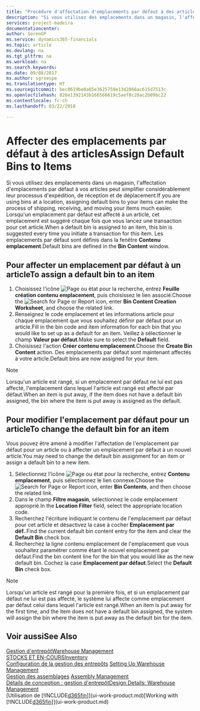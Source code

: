 ```yaml
---
title: "Procédure d'affectation d'emplacements par défaut à des articles | Microsoft Docs"
description: "Si vous utilisez des emplacements dans un magasin, l'affectation d'emplacements par défaut à vos articles peut simplifier considérablement leur processus d'expédition, de réception et de déplacement. Lorsqu'un emplacement par défaut est affecté à un article, cet emplacement est suggéré chaque fois que vous lancez une transaction pour cet article."
services: project-madeira
documentationcenter: 
author: SorenGP
ms.service: dynamics365-financials
ms.topic: article
ms.devlang: na
ms.tgt_pltfrm: na
ms.workload: na
ms.search.keywords: 
ms.date: 09/08/2017
ms.author: sgroespe
ms.translationtype: HT
ms.sourcegitcommit: bec0619be0a65e3625759e13d2866ac615d7513c
ms.openlocfilehash: 826e1392143b166566619c5aef8c28ac2b09bc22
ms.contentlocale: fr-ch
ms.lasthandoff: 03/22/2018

---
```

# <a name="assign-default-bins-to-items"></a><span data-ttu-id="7eabb-104">Affecter des emplacements par défaut à des articles</span><span class="sxs-lookup"><span data-stu-id="7eabb-104">Assign Default Bins to Items</span></span>
<span data-ttu-id="7eabb-105">Si vous utilisez des emplacements dans un magasin, l'affectation d'emplacements par défaut à vos articles peut simplifier considérablement leur processus d'expédition, de réception et de déplacement.</span><span class="sxs-lookup"><span data-stu-id="7eabb-105">If you are using bins at a location, assigning default bins to your items can make the process of shipping, receiving, and moving your items much easier.</span></span> <span data-ttu-id="7eabb-106">Lorsqu'un emplacement par défaut est affecté à un article, cet emplacement est suggéré chaque fois que vous lancez une transaction pour cet article.</span><span class="sxs-lookup"><span data-stu-id="7eabb-106">When a default bin is assigned to an item, this bin is suggested every time you initiate a transaction for this item.</span></span> <span data-ttu-id="7eabb-107">Les emplacements par défaut sont définis dans la fenêtre **Contenu emplacement**.</span><span class="sxs-lookup"><span data-stu-id="7eabb-107">Default bins are defined in the **Bin Content** window.</span></span>  

## <a name="to-assign-a-default-bin-to-an-item"></a><span data-ttu-id="7eabb-108">Pour affecter un emplacement par défaut à un article</span><span class="sxs-lookup"><span data-stu-id="7eabb-108">To assign a default bin to an item</span></span>
1.  <span data-ttu-id="7eabb-109">Choisissez l'icône ![Page ou état pour la recherche](media/ui-search/search_small.png "Page ou état pour la recherche"), entrez **Feuille création contenu emplacement**, puis choisissez le lien associé.</span><span class="sxs-lookup"><span data-stu-id="7eabb-109">Choose the ![Search for Page or Report](media/ui-search/search_small.png "Search for Page or Report icon") icon, enter **Bin Content Creation Worksheet**, and choose the related link.</span></span>  
2.  <span data-ttu-id="7eabb-110">Renseignez le code emplacement et les informations article pour chaque emplacement que vous souhaitez définir par défaut pour un article.</span><span class="sxs-lookup"><span data-stu-id="7eabb-110">Fill in the bin code and item information for each bin that you would like to set up as a default for an item.</span></span> <span data-ttu-id="7eabb-111">Veillez à sélectionner le champ **Valeur par défaut**.</span><span class="sxs-lookup"><span data-stu-id="7eabb-111">Make sure to select the **Default** field.</span></span>  
3.  <span data-ttu-id="7eabb-112">Choisissez l'action **Créer contenu emplacement**.</span><span class="sxs-lookup"><span data-stu-id="7eabb-112">Choose the **Create Bin Content** action.</span></span> <span data-ttu-id="7eabb-113">Des emplacements par défaut sont maintenant affectés à votre article.</span><span class="sxs-lookup"><span data-stu-id="7eabb-113">Default bins are now assigned for your item.</span></span>  

> [!NOTE]  
>  <span data-ttu-id="7eabb-114">Lorsqu'un article est rangé, si un emplacement par défaut ne lui est pas affecté, l'emplacement dans lequel l'article est rangé est affecté par défaut.</span><span class="sxs-lookup"><span data-stu-id="7eabb-114">When an item is put away, if the item does not have a default bin assigned, the bin where the item is put away is assigned as the default.</span></span>  

## <a name="to-change-the-default-bin-for-an-item"></a><span data-ttu-id="7eabb-115">Pour modifier l'emplacement par défaut pour un article</span><span class="sxs-lookup"><span data-stu-id="7eabb-115">To change the default bin for an item</span></span>  
<span data-ttu-id="7eabb-116">Vous pouvez être amené à modifier l'affectation de l'emplacement par défaut pour un article ou à affecter un emplacement par défaut à un nouvel article.</span><span class="sxs-lookup"><span data-stu-id="7eabb-116">You may need to change the default bin assignment for an item or assign a default bin to a new item.</span></span>    
1.  <span data-ttu-id="7eabb-117">Sélectionnez l'icône ![Page ou état pour la recherche](media/ui-search/search_small.png "Page ou état pour la recherche"), entrez **Contenu emplacement**, puis sélectionnez le lien connexe.</span><span class="sxs-lookup"><span data-stu-id="7eabb-117">Choose the ![Search for Page or Report](media/ui-search/search_small.png "Search for Page or Report icon") icon, enter **Bin Contents**, and then choose the related link.</span></span>  
2.  <span data-ttu-id="7eabb-118">Dans le champ **Filtre magasin**, sélectionnez le code emplacement approprié.</span><span class="sxs-lookup"><span data-stu-id="7eabb-118">In the **Location Filter** field, select the appropriate location code.</span></span>  
3.  <span data-ttu-id="7eabb-119">Recherchez l'écriture indiquant le contenu de l'emplacement par défaut pour cet article et désactivez la case à cocher **Emplacement par déf.**.</span><span class="sxs-lookup"><span data-stu-id="7eabb-119">Find the current default bin content entry for the item and clear the **Default Bin** check box.</span></span>  
4.  <span data-ttu-id="7eabb-120">Recherchez la ligne contenu emplacement de l'emplacement que vous souhaitez paramétrer comme étant le nouvel emplacement par défaut.</span><span class="sxs-lookup"><span data-stu-id="7eabb-120">Find the bin content line for the bin that you would like as the new default bin.</span></span> <span data-ttu-id="7eabb-121">Cochez la case **Emplacement par défaut**.</span><span class="sxs-lookup"><span data-stu-id="7eabb-121">Select the **Default Bin** check box.</span></span>  

> [!NOTE]  
>  <span data-ttu-id="7eabb-122">Lorsqu'un article est rangé pour la première fois, et si un emplacement par défaut ne lui est pas affecté, le système lui affecte comme emplacement par défaut celui dans lequel l'article est rangé.</span><span class="sxs-lookup"><span data-stu-id="7eabb-122">When an item is put away for the first time, and the item does not have a default bin assigned, the system will assign the bin where the item is put away as the default bin for the item.</span></span>  

## <a name="see-also"></a><span data-ttu-id="7eabb-123">Voir aussi</span><span class="sxs-lookup"><span data-stu-id="7eabb-123">See Also</span></span>  
[<span data-ttu-id="7eabb-124">Gestion d'entrepôt</span><span class="sxs-lookup"><span data-stu-id="7eabb-124">Warehouse Management</span></span>](warehouse-manage-warehouse.md)  
[<span data-ttu-id="7eabb-125">STOCKS ET EN-COURS</span><span class="sxs-lookup"><span data-stu-id="7eabb-125">Inventory</span></span>](inventory-manage-inventory.md)  
<span data-ttu-id="7eabb-126">[Configuration de la gestion des entrepôts](warehouse-setup-warehouse.md)   </span><span class="sxs-lookup"><span data-stu-id="7eabb-126">[Setting Up Warehouse Management](warehouse-setup-warehouse.md)   </span></span>  
<span data-ttu-id="7eabb-127">[Gestion des assemblages](assembly-assemble-items.md)  </span><span class="sxs-lookup"><span data-stu-id="7eabb-127">[Assembly Management](assembly-assemble-items.md)  </span></span>  
[<span data-ttu-id="7eabb-128">Détails de conception : gestion d'entrepôt</span><span class="sxs-lookup"><span data-stu-id="7eabb-128">Design Details: Warehouse Management</span></span>](design-details-warehouse-management.md)  
<span data-ttu-id="7eabb-129">[Utilisation de [!INCLUDE[d365fin](includes/d365fin_md.md)]](ui-work-product.md)</span><span class="sxs-lookup"><span data-stu-id="7eabb-129">[Working with [!INCLUDE[d365fin](includes/d365fin_md.md)]](ui-work-product.md)</span></span>

